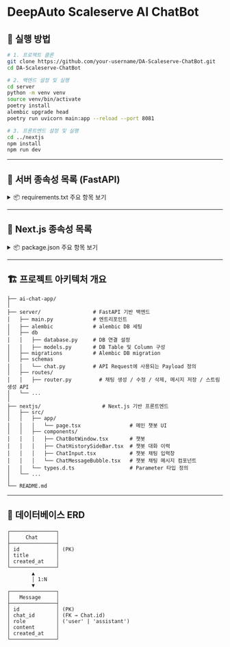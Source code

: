 # DeepAuto Scaleserve AI ChatBot

## 🚀 실행 방법

```bash
# 1. 프로젝트 클론
git clone https://github.com/your-username/DA-Scaleserve-ChatBot.git
cd DA-Scaleserve-ChatBot

# 2. 백엔드 설정 및 실행
cd server
python -m venv venv
source venv/bin/activate
poetry install
alembic upgrade head
poetry run uvicorn main:app --reload --port 8081

# 3. 프론트엔드 설정 및 실행
cd ../nextjs
npm install
npm run dev
```
---
## 🧩 서버 종속성 목록 (FastAPI)
<details> 
<summary>📦 requirements.txt 주요 항목 보기</summary>
<ul>
<li>fastapi</li>

<li>uvicorn</li>

<li>sqlalchemy</li>

<li>aiosqlite</li>

<li>alembic</li>

<li>pydantic</li>

<li>sse-starlette</li>

<li>httpx</li>

</ul>
</details>

---

## 🧩 Next.js 종속성 목록
<details> <summary>📦 package.json 주요 항목 보기</summary>
<ul>
</ul>
<li>next</li>

<li>react</li>

<li>react-dom</li>

<li>react-markdown</li>

<li>tailwindcss</li>

<li>clsx</li>

<li>swr</li>

<li>typescript</li>

<li>eslint / prettier</li>

</details>

---

## 🏗 프로젝트 아키텍처 개요
```
├── ai-chat-app/
│
├── server/                 # FastAPI 기반 백엔드
│   ├── main.py             # 엔트리포인트
│   ├── alembic             # alembic DB 세팅
│   ├── db                  
│   │   ├── database.py     # DB 연결 설정 
│   │   ├── models.py       # DB Table 및 Column 구성
│   ├── migrations          # Alembic DB migration
│   ├── schemas
│   │   └── chat.py         # API Request에 사용되는 Payload 정의
│   ├── routes/             
│   │   ├── router.py         # 채팅 생성 / 수정 / 삭제, 메시지 저장 / 스트림 생성 API
│   └── ...
│
├── nextjs/                    # Next.js 기반 프론트엔드
│   ├── src/
│   │   ├── app/
│   │   │   └── page.tsx                # 메인 챗봇 UI
│   │   ├── components/
│   │   │   ├── ChatBotWindow.tsx       # 챗봇
│   │   │   ├── ChatHistorySideBar.tsx  # 챗봇 대화 이력
│   │   │   ├── ChatInput.tsx           # 챗봇 채팅 입력창
│   │   │   └── ChatMessageBubble.tsx   # 챗봇 채팅 메시지 컴포넌트
│   │   └── types.d.ts                  # Parameter 타입 정의
│   └── ...
│
└── README.md
```

---
## 🧾 데이터베이스 ERD
```
┌───────────────┐
│     Chat      │
├───────────────┤
│ id            │ (PK)
│ title         │
│ created_at    │
└───────────────┘
        ▲
        │ 1:N
        ▼
┌───────────────┐
│   Message     │
├───────────────┤
│ id            │ (PK)
│ chat_id       │ (FK → Chat.id)
│ role          │ ('user' | 'assistant')
│ content       │
│ created_at    │
└───────────────┘
```